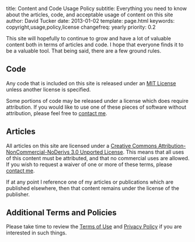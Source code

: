 title: Content and Code Usage Policy
subtitle: Everything you need to know about the articles, code, and acceptable usage of content on this site
author: David Tucker
date: 2013-01-02
template: page.html
keywords: copyright,usage,policy,license
changefreq: yearly
priority: 0.2

This site will hopefully to continue to grow and have a lot of valuable content both in terms of articles and code.  I hope that everyone finds it to be a valuable tool.  That being said, there are a few ground rules.

## Code

Any code that is included on this site is released under an [MIT License](http://opensource.org/licenses/MIT) unless another license is specified.

Some portions of code may be released under a license which does require attribution.  If you would like to use one of these pieces of software without attribution, please feel free to [contact me](/about/#contact).

## Articles

All articles on this site are licensed under a <a rel="license" target="_blank" href="http://creativecommons.org/licenses/by-nc-nd/3.0/deed.en_US">Creative Commons Attribution-NonCommercial-NoDerivs 3.0 Unported License</a>.  This means that all uses of this content must be attributed, and that no commercial uses are allowed.  If you wish to request a waiver of one or more of these terms, please [contact me](/about/#contact).

If at any point I reference one of my articles or publications which are published elsewhere, then that content remains under the license of the publisher.

## Additional Terms and Policies

Please take time to review the [Terms of Use](/terms-of-use/) and [Privacy Policy](/privacy-policy/) if you are interested in such things.